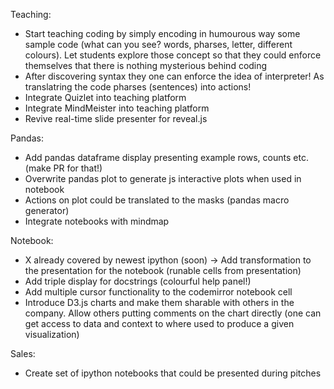 
Teaching:
- Start teaching coding by simply encoding in humourous way some sample code (what can you see? words, pharses, letter, different colours). Let students explore those concept so that they could enforce themselves that there is nothing mysterious behind coding
- After discovering syntax they one can enforce the idea of interpreter! As translatring the code pharses (sentences) into actions!
- Integrate Quizlet into teaching platform
- Integrate MindMeister into teaching platform
- Revive real-time slide presenter for reveal.js

Pandas:
- Add pandas dataframe display presenting example rows, counts etc. (make PR
  for that!)
- Overwrite pandas plot to generate js interactive plots when used in notebook
- Actions on plot could be translated to the masks (pandas macro generator)
- Integrate notebooks with mindmap

Notebook:
- X already covered by newest ipython (soon) -> Add transformation to the presentation for the notebook (runable cells from presentation)
- Add triple display for docstrings (colourful help panel!)
- Add multiple cursor functionality to the codemirror notebook cell
- Introduce D3.js charts and make them sharable with others in the company. Allow others putting comments on
the chart directly (one can get access to data and context to where used to produce a given visualization)

Sales:
- Create set of ipython notebooks that could be presented during pitches

